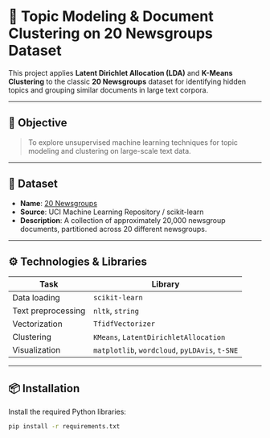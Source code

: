 # 🧠 Topic Modeling & Document Clustering on 20 Newsgroups Dataset

This project applies **Latent Dirichlet Allocation (LDA)** and **K-Means Clustering** to the classic **20 Newsgroups** dataset for identifying hidden topics and grouping similar documents in large text corpora.

---

## 🚀 Objective

> To explore unsupervised machine learning techniques for topic modeling and clustering on large-scale text data.

---

## 📂 Dataset

- **Name**: [20 Newsgroups](http://archive.ics.uci.edu/ml/datasets/Twenty+Newsgroups)
- **Source**: UCI Machine Learning Repository / scikit-learn
- **Description**: A collection of approximately 20,000 newsgroup documents, partitioned across 20 different newsgroups.

---

## ⚙️ Technologies & Libraries

| Task | Library |
|------|---------|
| Data loading | `scikit-learn` |
| Text preprocessing | `nltk`, `string` |
| Vectorization | `TfidfVectorizer` |
| Clustering | `KMeans`, `LatentDirichletAllocation` |
| Visualization | `matplotlib`, `wordcloud`, `pyLDAvis`, `t-SNE` |

---

## 📦 Installation

Install the required Python libraries:

```bash
pip install -r requirements.txt
